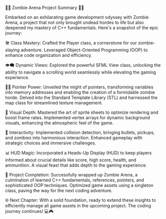 🧟‍♂️ Zombie Arena Project Summary 🧟‍♀️

Embarked on an exhilarating game development odyssey with Zombie Arena, a project that not only brought undead hordes to life but also deepened my mastery of C++ fundamentals. Here's a snapshot of the epic journey:

🛠️ Class Mastery: Crafted the Player class, a cornerstone for our zombie-slaying adventure. Leveraged Object-Oriented Programming (OOP) to enhance code organization and efficiency.

👁️‍🗨️ Dynamic Views: Explored the powerful SFML View class, unlocking the ability to navigate a scrolling world seamlessly while elevating the gaming experience.

🧑‍💻 Pointer Power: Unveiled the might of pointers, transforming variables into memory addresses and enabling the creation of a formidable zombie horde. Delved into the Standard Template Library (STL) and harnessed the map class for streamlined texture management.

🎨 Visual Depth: Mastered the art of sprite sheets to optimize rendering and boost frame rates. Implemented vertex arrays for dynamic background visuals, enhancing the atmospheric feel of the game.

🔧 Interactivity: Implemented collision detection, bringing bullets, pickups, and zombies into harmonious interaction. Enhanced gameplay with strategic choices and immersive challenges.

📊 HUD Magic: Incorporated a Heads-Up Display (HUD) to keep players informed about crucial details like score, high score, health, and ammunition. A visual feast that adds depth to the gaming experience.

🚀 Project Completion: Successfully wrapped up Zombie Arena, a culmination of learned C++ fundamentals, references, pointers, and sophisticated OOP techniques. Optimized game assets using a singleton class, paving the way for the next coding adventure.

🌐 Next Chapter: With a solid foundation, ready to extend these insights to efficiently manage all game assets in the upcoming project. The coding journey continues! 💻🎮
